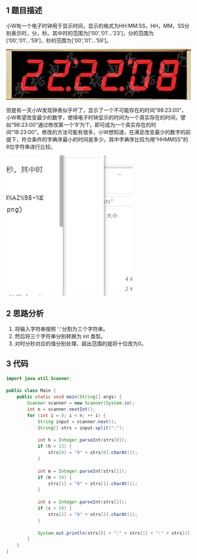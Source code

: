## 1 题目描述

小W有一个电子时钟用于显示时间，显示的格式为HH:MM:SS，HH，MM，SS分别表示时，分，秒。其中时的范围为[‘00’,‘01’…‘23’]，分的范围为[‘00’,‘01’…‘59’]，秒的范围为[‘00’,‘01’…‘59’]。

![img](../_posts/2019-11-21-%E7%89%9B%E5%AE%A2%E7%BD%91%E7%BC%96%E7%A8%8B%E9%A2%98-%E6%97%B6%E9%92%9F.assets/299770_1504161571939_77FD55542A1B0FC26EEFAF5B831FE946.png)

但是有一天小W发现钟表似乎坏了，显示了一个不可能存在的时间“98:23:00”，小W希望改变最少的数字，使得电子时钟显示的时间为一个真实存在的时间，譬如“98:23:00”通过修改第一个’9’为’1’，即可成为一个真实存在的时间“18:23:00”。修改的方法可能有很多，小W想知道，在满足改变最少的数字的前提下，符合条件的字典序最小的时间是多少。其中字典序比较为用“HHMMSS”的6位字符串进行比较。 

![test](../_images/test.png)







## 2 思路分析

1. 将输入字符串按照 ':'分割为三个字符串。
2. 然后将三个字符串分别转换为 int 类型。
3. 对时分秒对应的值分别处理，超出范围的就将十位改为0。



## 3 代码

```java
import java.util.Scanner;
 
public class Main {
    public static void main(String[] args) {
        Scanner scanner = new Scanner(System.in);
        int n = scanner.nextInt();
        for (int i = 0; i < n; ++ i) {
            String input = scanner.next();
            String[] strs = input.split(":");
             
            int h = Integer.parseInt(strs[0]);
            if (h > 23) {
                strs[0] = "0" + strs[0].charAt(1);
            }
             
            int m = Integer.parseInt(strs[1]);
            if (m > 59) {
                strs[1] = "0" + strs[1].charAt(1);
            }
             
            int s = Integer.parseInt(strs[2]);
            if (s > 59) {
                strs[2] = "0" + strs[2].charAt(1);
            }
             
            System.out.println(strs[0] + ":" + strs[1] + ":" + strs[2]);
        }
    }
}
```




